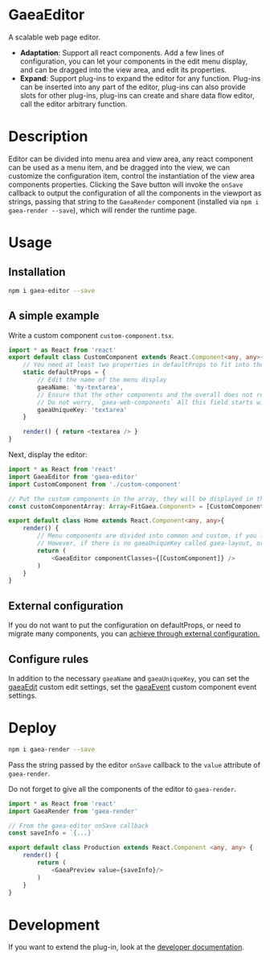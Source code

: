 # GaeaEditor

A scalable web page editor.

- **Adaptation**: Support all react components. Add a few lines of configuration, you can let your components in the edit menu display, and can be dragged into the view area, and edit its properties.
- **Expand**: Support plug-ins to expand the editor for any function. Plug-ins can be inserted into any part of the editor, plug-ins can also provide slots for other plug-ins, plug-ins can create and share data flow editor, call the editor arbitrary function.

# Description

Editor can be divided into menu area and view area, any react component can be used as a menu item, and be dragged into the view, we can customize the configuration item, control the instantiation of the view area components properties. Clicking the Save button will invoke the `onSave` callback to output the configuration of all the components in the viewport as strings, passing that string to the `GaeaRender` component (installed via `npm i gaea-render --save`), which will render the runtime page.

# Usage

## Installation

```bash
npm i gaea-editor --save
```

## A simple example

Write a custom component `custom-component.tsx`.

```typescript
import * as React from 'react'
export default class CustomComponent extends React.Component<any, any>{
    // You need at least two properties in defaultProps to fit into the editor
    static defaultProps = {
        // Edit the name of the menu display
        gaeaName: 'my-textarea', 
        // Ensure that the other components and the overall does not repeat
        // Do not worry, `gaea-web-components` All this field starts with `gaea-`
        gaeaUniqueKey: 'textarea' 
    }

    render() { return <textarea /> }
}
```

Next, display the editor:

```typescript
import * as React from 'react'
import GaeaEditor from 'gaea-editor'
import CustomComponent from './custom-component'

// Put the custom components in the array, they will be displayed in the right menu
const customComponentArray: Array<FitGaea.Component> = [CustomComponent]

export default class Home extends React.Component<any, any>{
    render() {
        // Menu components are divided into common and custom, if you like, you can remove the common components
        // However, if there is no gaeaUniqueKey called gaea-layout, or a new outer container is defined by `rootLayoutComponentUniqueKey`, view area rendering will block
        return (
            <GaeaEditor componentClasses={[CustomComponent]} />
        )
    }
}
```

## External configuration

If you do not want to put the configuration on defaultProps, or need to migrate many components, you can [achieve through external configuration.](<docs/custom-options.md>)

## Configure rules

In addition to the necessary `gaeaName` and `gaeaUniqueKey`, you can set the [gaeaEdit](<docs/gaea-edit.md>) custom edit settings, set the [gaeaEvent](<docs/gaea-event.md>) custom component event settings.

# Deploy

```bash
npm i gaea-render --save
```

Pass the string passed by the editor `onSave` callback to the `value` attribute of `gaea-render`.

Do not forget to give all the components of the editor to `gaea-render`.

```typescript
import * as React from 'react'
import GaeaRender from 'gaea-render'

// From the gaea-editor onSave callback
const saveInfo = `{...}`

export default class Production extends React.Component <any, any> {
    render() {
        return (
            <GaeaPreview value={saveInfo}/>
        )
    }
}
```

# Development

If you want to extend the plug-in, look at the [developer documentation](<docs/develop.md>).